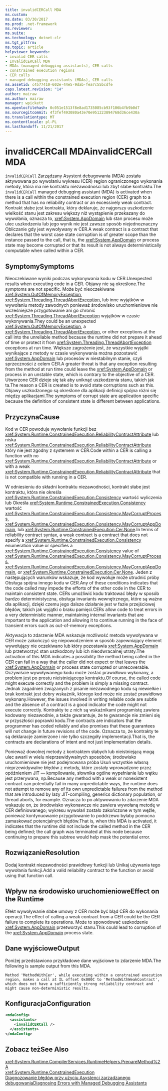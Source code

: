 ```yaml
---
title: invalidCERCall MDA
ms.custom: 
ms.date: 03/30/2017
ms.prod: .net-framework
ms.reviewer: 
ms.suite: 
ms.technology: dotnet-clr
ms.tgt_pltfrm: 
ms.topic: article
helpviewer_keywords:
- invalid CER calls
- InvalidCERCall MDA
- MDAs (managed debugging assistants), CER calls
- constrained execution regions
- CER calls
- managed debugging assistants (MDAs), CER calls
ms.assetid: c4577410-602e-44e5-9dab-fea7c55bcdfe
caps.latest.revision: "14"
author: mairaw
ms.author: mairaw
manager: wpickett
ms.openlocfilehash: 0c051e1513f8e8ad1735085cb93f106b4fb9b0d7
ms.sourcegitcommit: 4f3fef493080a43e70e951223894768d36ce430a
ms.translationtype: MT
ms.contentlocale: pl-PL
ms.lasthandoff: 11/21/2017
---
```

# <a name="invalidcercall-mda"></a><span data-ttu-id="6036e-102">invalidCERCall MDA</span><span class="sxs-lookup"><span data-stu-id="6036e-102">invalidCERCall MDA</span></span>
<span data-ttu-id="6036e-103">`invalidCERCall` Zarządzany Asystent debugowania (MDA) została aktywowana po wywołaniu wykresu (CER) region ograniczonego wykonania metody, która ma nie kontraktu niezawodności lub zbyt słabe kontraktu.</span><span class="sxs-lookup"><span data-stu-id="6036e-103">The `invalidCERCall` managed debugging assistant (MDA) is activated when there is a call within the constrained execution region (CER) graph to a method that has no reliability contract or an excessively weak contract.</span></span> <span data-ttu-id="6036e-104">Kontrakt słabe jest kontraktu, który deklaruje, że najgorszy uszkodzenie wielkość stanu jest zakresu większy niż wystąpienie przekazany do wywołania, oznacza to, <xref:System.AppDomain> lub stan procesu może ulec uszkodzeniu lub jego wynik nie jest zawsze sposób niejednoznaczny Obliczanie gdy jest wywoływany w CER.</span><span class="sxs-lookup"><span data-stu-id="6036e-104">A weak contract is a contract that declares that the worst case state corruption is of greater scope than the instance passed to the call, that is, the <xref:System.AppDomain> or process state may become corrupted or that its result is not always deterministically computable when called within a CER.</span></span>  
  
## <a name="symptoms"></a><span data-ttu-id="6036e-105">Symptomy</span><span class="sxs-lookup"><span data-stu-id="6036e-105">Symptoms</span></span>  
 <span data-ttu-id="6036e-106">Nieoczekiwane wyniki podczas wykonywania kodu w CER.</span><span class="sxs-lookup"><span data-stu-id="6036e-106">Unexpected results when executing code in a CER.</span></span> <span data-ttu-id="6036e-107">Objawy nie są określone.</span><span class="sxs-lookup"><span data-stu-id="6036e-107">The symptoms are not specific.</span></span> <span data-ttu-id="6036e-108">Może być nieoczekiwane <xref:System.OutOfMemoryException>, <xref:System.Threading.ThreadAbortException>, lub inne wyjątków w wywołaniu metody zawodnych ponieważ środowisko uruchomieniowe nie wcześniejsze przygotowanie ani go chronić <xref:System.Threading.ThreadAbortException> wyjątków w czasie wykonywania.</span><span class="sxs-lookup"><span data-stu-id="6036e-108">They could be an unexpected <xref:System.OutOfMemoryException>, a <xref:System.Threading.ThreadAbortException>, or other exceptions at the call into the unreliable method because the runtime did not prepare it ahead of time or protect it from <xref:System.Threading.ThreadAbortException> exceptions at run time.</span></span> <span data-ttu-id="6036e-109">Większe zagrożenie jest, że wszystkie wyjątki wynikające z metody w czasie wykonywania można pozostawić <xref:System.AppDomain> lub procesów w niestabilnym stanie, czyli sprzeczności z celem CER.</span><span class="sxs-lookup"><span data-stu-id="6036e-109">A greater threat is that any exception resulting from the method at run time could leave the <xref:System.AppDomain> or process in an unstable state, which is contrary to the objective of a CER.</span></span> <span data-ttu-id="6036e-110">Utworzone CER dzieje się tak aby uniknąć uszkodzenia stanu, takich jak ta.</span><span class="sxs-lookup"><span data-stu-id="6036e-110">The reason a CER is created is to avoid state corruptions such as this.</span></span> <span data-ttu-id="6036e-111">Objawy uszkodzonego są określone dla aplikacji definicji spójna różni się między aplikacjami.</span><span class="sxs-lookup"><span data-stu-id="6036e-111">The symptoms of corrupt state are application specific because the definition of consistent state is different between applications.</span></span>  
  
## <a name="cause"></a><span data-ttu-id="6036e-112">Przyczyna</span><span class="sxs-lookup"><span data-stu-id="6036e-112">Cause</span></span>  
 <span data-ttu-id="6036e-113">Kod w CER powoduje wywołanie funkcji bez <xref:System.Runtime.ConstrainedExecution.ReliabilityContractAttribute> lub niska <xref:System.Runtime.ConstrainedExecution.ReliabilityContractAttribute> który nie jest zgodny z systemem w CER.</span><span class="sxs-lookup"><span data-stu-id="6036e-113">Code within a CER is calling a function with no <xref:System.Runtime.ConstrainedExecution.ReliabilityContractAttribute> or with a weak <xref:System.Runtime.ConstrainedExecution.ReliabilityContractAttribute> that is not compatible with running in a CER.</span></span>  
  
 <span data-ttu-id="6036e-114">W odniesieniu do składni kontraktu niezawodności, kontrakt słabe jest kontraktu, która nie określa <xref:System.Runtime.ConstrainedExecution.Consistency> wartość wyliczenia lub Określa <xref:System.Runtime.ConstrainedExecution.Consistency> wartość <xref:System.Runtime.ConstrainedExecution.Consistency.MayCorruptProcess>, <xref:System.Runtime.ConstrainedExecution.Consistency.MayCorruptAppDomain>, lub <xref:System.Runtime.ConstrainedExecution.Cer.None>.</span><span class="sxs-lookup"><span data-stu-id="6036e-114">In terms of reliability contract syntax, a weak contract is a contract that does not specify a <xref:System.Runtime.ConstrainedExecution.Consistency> enumeration value or specifies a <xref:System.Runtime.ConstrainedExecution.Consistency> value of <xref:System.Runtime.ConstrainedExecution.Consistency.MayCorruptProcess>, <xref:System.Runtime.ConstrainedExecution.Consistency.MayCorruptAppDomain>, or <xref:System.Runtime.ConstrainedExecution.Cer.None>.</span></span> <span data-ttu-id="6036e-115">Jeden z następujących warunków wskazuje, że kod wywołuje może utrudnić próby Obsługa spójna innego kodu w CER.</span><span class="sxs-lookup"><span data-stu-id="6036e-115">Any of these conditions indicates that the code called may impede the efforts of the other code in the CER to maintain consistent state.</span></span>  <span data-ttu-id="6036e-116">CERs umożliwić kodu traktować błędy w sposób bardzo deterministyczna, obsługa invariants wewnętrznego, które są ważne dla aplikacji, dzięki czemu jego dalsze działanie jest w fazie przejściowej błędów, takich jak wyjątki o braku pamięci.</span><span class="sxs-lookup"><span data-stu-id="6036e-116">CERs allow code to treat errors in a very deterministic manner, maintaining internal invariants that are important to the application and allowing it to continue running in the face of transient errors such as out-of-memory exceptions.</span></span>  
  
 <span data-ttu-id="6036e-117">Aktywacja to zdarzenie MDA wskazuje możliwość metoda wywoływana w CER może zakończyć się niepowodzeniem w sposób zapewniający element wywołujący nie oczekiwano lub który pozostawia <xref:System.AppDomain> lub przetworzyć stan uszkodzony lub ich nieodwracalnej utraty.</span><span class="sxs-lookup"><span data-stu-id="6036e-117">The activation of this MDA indicates a possibility the method being called in the CER can fail in a way that the caller did not expect or that leaves the <xref:System.AppDomain> or process state corrupted or unrecoverable.</span></span> <span data-ttu-id="6036e-118">Oczywiście wywoływanego kodu może zostać prawidłowo wykonany, a problem jest po prostu nieistniejącego kontraktu.</span><span class="sxs-lookup"><span data-stu-id="6036e-118">Of course, the called code might execute correctly and the problem is simply a missing contract.</span></span> <span data-ttu-id="6036e-119">Jednak zagadnień związanych z pisanie niezawodnego kodu są niewielkie i brak kontrakt jest dobry wskaźnik, którego kod może nie zostać prawidłowo wykonany.</span><span class="sxs-lookup"><span data-stu-id="6036e-119">However, the issues involved in writing reliable code are subtle and the absence of a contract is a good indicator the code might not execute correctly.</span></span> <span data-ttu-id="6036e-120">Kontrakty te z nich są wskaźnikami programistę zawiera kodowany niezawodnie, a także gwarantuje, że te gwarancje nie zmieni się w przyszłości poprawki kodu.</span><span class="sxs-lookup"><span data-stu-id="6036e-120">The contracts are indicators that the programmer has coded reliably and also promises that these guarantees will not change in future revisions of the code.</span></span>  <span data-ttu-id="6036e-121">Oznacza to, że kontrakty te są deklaracje zamierzone i nie tylko szczegóły implementacji.</span><span class="sxs-lookup"><span data-stu-id="6036e-121">That is, the contracts are declarations of intent and not just implementation details.</span></span>  
  
 <span data-ttu-id="6036e-122">Ponieważ dowolnej metody z kontraktem słabych lub nieistniejącą mogą ulec awarii w wielu nieprzewidywalnych sposobów, środowisko uruchomieniowe nie jest podejmowana próba Usuń wszystkie własną nieprzewidywalne błędów z metody, które zostały wprowadzone przez opóźnieniem JIT — kompilowanie, słownika ogólne wypełnianie lub wątku jest przerywana, np.</span><span class="sxs-lookup"><span data-stu-id="6036e-122">Because any method with a weak or nonexistent contract can potentially fail in many unpredictable ways, the runtime does not attempt to remove any of its own unpredictable failures from the method  that are introduced by lazy JIT-compiling, generics dictionary population, or thread aborts, for example.</span></span> <span data-ttu-id="6036e-123">Oznacza to po aktywowaniu to zdarzenie MDA wskazuje on, że środowisko wykonawcze nie zawiera wywołaną metodę w CER definiowanego; wykresu wywołań zostało zakończone w tym węźle, ponieważ kontynuowanie przygotowanie to poddrzewo byłaby pomocna zamaskować potencjalnych błędów.</span><span class="sxs-lookup"><span data-stu-id="6036e-123">That is, when this MDA is activated, it indicates that the runtime did not include the called method in the CER being defined; the call graph was terminated at this node because continuing to prepare this subtree would help mask the potential error.</span></span>  
  
## <a name="resolution"></a><span data-ttu-id="6036e-124">Rozwiązanie</span><span class="sxs-lookup"><span data-stu-id="6036e-124">Resolution</span></span>  
 <span data-ttu-id="6036e-125">Dodaj kontrakt niezawodności prawidłowy funkcji lub Unikaj używania tego wywołania funkcji.</span><span class="sxs-lookup"><span data-stu-id="6036e-125">Add a valid reliability contract to the function or avoid using that function call.</span></span>  
  
## <a name="effect-on-the-runtime"></a><span data-ttu-id="6036e-126">Wpływ na środowisko uruchomieniowe</span><span class="sxs-lookup"><span data-stu-id="6036e-126">Effect on the Runtime</span></span>  
 <span data-ttu-id="6036e-127">Efekt wywoływanie słabe umowy z CER może być błąd CER do wykonania operacji.</span><span class="sxs-lookup"><span data-stu-id="6036e-127">The effect of calling a weak contract from a CER could be the CER failure to complete its operations.</span></span> <span data-ttu-id="6036e-128">Może to spowodować uszkodzenie <xref:System.AppDomain> przetworzyć stanu.</span><span class="sxs-lookup"><span data-stu-id="6036e-128">This could lead to corruption of the <xref:System.AppDomain> process state.</span></span>  
  
## <a name="output"></a><span data-ttu-id="6036e-129">Dane wyjściowe</span><span class="sxs-lookup"><span data-stu-id="6036e-129">Output</span></span>  
 <span data-ttu-id="6036e-130">Poniżej przedstawiono przykładowe dane wyjściowe to zdarzenie MDA.</span><span class="sxs-lookup"><span data-stu-id="6036e-130">The following is sample output from this MDA.</span></span>  
  
 `Method 'MethodWithCer', while executing within a constrained execution region, makes a call at IL offset 0x000C to 'MethodWithWeakContract', which does not have a sufficiently strong reliability contract and might cause non-deterministic results.`  
  
## <a name="configuration"></a><span data-ttu-id="6036e-131">Konfiguracja</span><span class="sxs-lookup"><span data-stu-id="6036e-131">Configuration</span></span>  
  
```xml  
<mdaConfig>  
  <assistants>  
    <invalidCERCall />  
  </assistants>  
</mdaConfig>  
```  
  
## <a name="see-also"></a><span data-ttu-id="6036e-132">Zobacz też</span><span class="sxs-lookup"><span data-stu-id="6036e-132">See Also</span></span>  
 <xref:System.Runtime.CompilerServices.RuntimeHelpers.PrepareMethod%2A>  
 <xref:System.Runtime.ConstrainedExecution>  
 [<span data-ttu-id="6036e-133">Diagnozowanie błędów przy użyciu Asystenci zarządzanego debugowania</span><span class="sxs-lookup"><span data-stu-id="6036e-133">Diagnosing Errors with Managed Debugging Assistants</span></span>](../../../docs/framework/debug-trace-profile/diagnosing-errors-with-managed-debugging-assistants.md)
